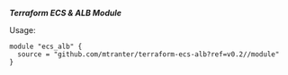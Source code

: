 ***Terraform ECS & ALB Module***

Usage:
```
module "ecs_alb" {
  source = "github.com/mtranter/terraform-ecs-alb?ref=v0.2//module"
}
```

